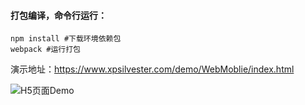 #### 打包编译，命令行运行：
```
npm install #下载环境依赖包
webpack #运行打包
```
演示地址：https://www.xpsilvester.com/demo/WebMoblie/index.html

![H5页面Demo][1]

  [1]: https://raw.githubusercontent.com/xpsilvester/Project/master/Web/WebMoblie/imgs/1524377424.png
